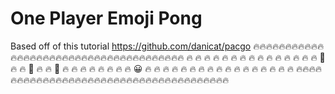 # One Player Emoji Pong
Based off of this tutorial https://github.com/danicat/pacgo
🔥🔥🔥🔥🔥🔥🔥🔥🔥🔥🔥🔥🔥🔥🔥🔥🔥🔥🔥🔥🔥🔥🔥🔥🔥🔥🔥🔥🔥🔥🔥🔥🔥🔥🔥🔥🔥🔥
🔥                                                                                🔥
🔥                                                                                🔥
🔥                                                                                🔥
🔥                                                                                🔥
🔥                                                                                🔥
🔥                                                                                🔥
🔥                                                                                🔥
🔥    🍔                                                                          🔥
🔥    🍔                                                                          🔥
🔥    🍔                                                                          🔥
🔥                                                                                🔥
🔥                                                                                🔥
🔥                                                                                🔥
🔥                              😀                                                🔥
🔥                                                                                🔥
🔥                                                                                🔥
🔥                                                                                🔥
🔥                                                                                🔥
🔥                                                                                🔥
🔥                                                                                🔥
🔥                                                                                🔥
🔥                                                                                🔥
🔥🔥🔥🔥🔥🔥🔥🔥🔥🔥🔥🔥🔥🔥🔥🔥🔥🔥🔥🔥🔥🔥🔥🔥🔥🔥🔥🔥🔥🔥🔥🔥🔥🔥🔥🔥🔥🔥
